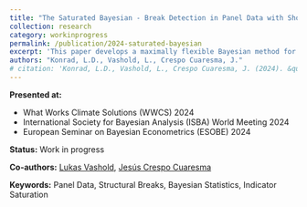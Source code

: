 ```yaml
---
title: "The Saturated Bayesian - Break Detection in Panel Data with Short Time Horizons"
collection: research
category: workinprogress
permalink: /publication/2024-saturated-bayesian
excerpt: 'This paper develops a maximally flexible Bayesian method for detecting structural breaks in panel data when the time dimension is limited.'
authors: "Konrad, L.D., Vashold, L., Crespo Cuaresma, J."
# citation: 'Konrad, L.D., Vashold, L., Crespo Cuaresma, J. (2024). &quot;The Saturated Bayesian - Break Detection in Panel Data with Short Time Horizons.&quot; <i>Unpublished Document</i>.'
---
```


**Presented at:** 
- What Works Climate Solutions (WWCS) 2024
- International Society for Bayesian Analysis (ISBA) World Meeting 2024
- European Seminar on Bayesian Econometrics (ESOBE) 2024

**Status:** Work in progress

**Co-authors:** [Lukas Vashold](https://www.vashold.eu/), [Jesús Crespo Cuaresma](https://www.wu.ac.at/en/economics/people/crespo-j)

**Keywords:** Panel Data, Structural Breaks, Bayesian Statistics, Indicator Saturation
